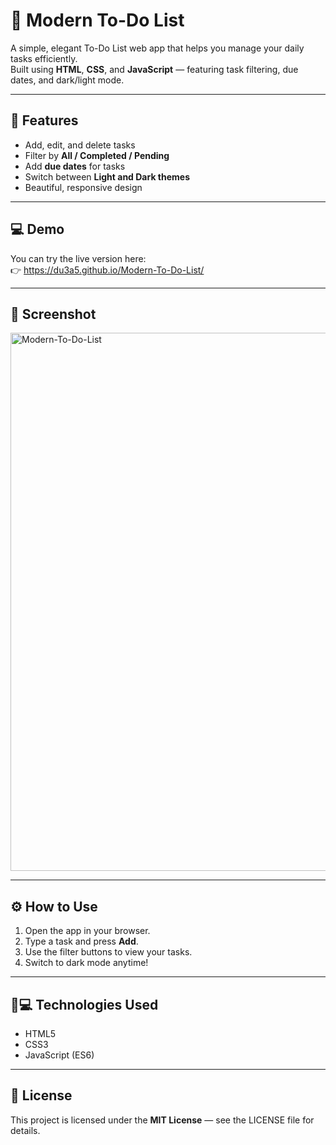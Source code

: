 # 📝 Modern To-Do List

A simple, elegant To-Do List web app that helps you manage your daily tasks efficiently.  
Built using **HTML**, **CSS**, and **JavaScript** — featuring task filtering, due dates, and dark/light mode.

----

## 🚀 Features
- Add, edit, and delete tasks  
- Filter by **All / Completed / Pending**  
- Add **due dates** for tasks  
- Switch between **Light and Dark themes**  
- Beautiful, responsive design

----

## 💻 Demo
You can try the live version here:  
👉 https://du3a5.github.io/Modern-To-Do-List/

----

## 📸 Screenshot
<img width="1529" height="861" alt="Modern-To-Do-List" src="https://github.com/user-attachments/assets/ce9482f5-75cc-405d-bdf0-01a01b14c0cc" />


----

## ⚙️ How to Use
1. Open the app in your browser.  
2. Type a task and press **Add**.  
3. Use the filter buttons to view your tasks.  
4. Switch to dark mode anytime!

----

## 👩💻 Technologies Used
- HTML5  
- CSS3  
- JavaScript (ES6)

----

## 📜 License
This project is licensed under the **MIT License** — see the LICENSE file for details.
